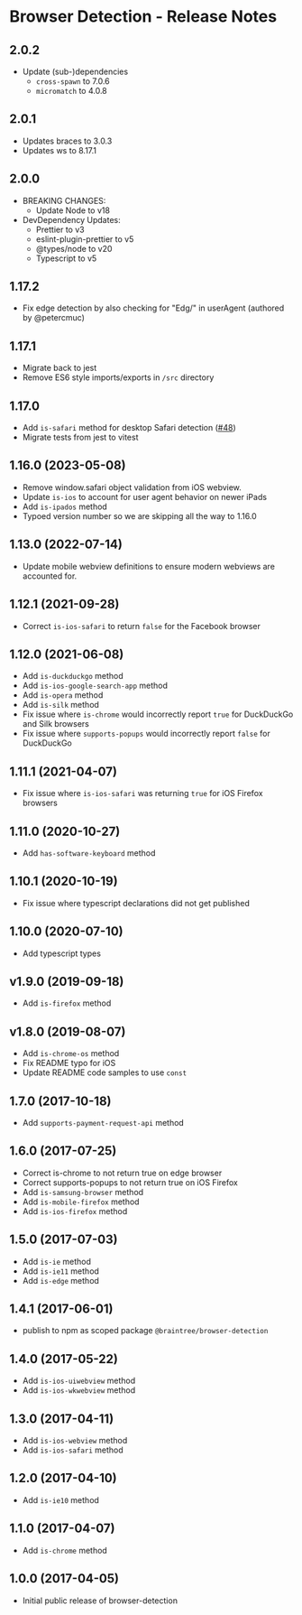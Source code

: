 # Browser Detection - Release Notes

## 2.0.2

- Update (sub-)dependencies
  - `cross-spawn` to 7.0.6
  - `micromatch` to 4.0.8

## 2.0.1

- Updates braces to 3.0.3
- Updates ws to 8.17.1

## 2.0.0

- BREAKING CHANGES:
  - Update Node to v18
- DevDependency Updates:
  - Prettier to v3
  - eslint-plugin-prettier to v5
  - @types/node to v20
  - Typescript to v5

## 1.17.2

- Fix edge detection by also checking for "Edg/" in userAgent (authored by @petercmuc)

## 1.17.1

- Migrate back to jest
- Remove ES6 style imports/exports in `/src` directory

## 1.17.0

- Add `is-safari` method for desktop Safari detection ([#48](https://github.com/braintree/browser-detection/issues/48))
- Migrate tests from jest to vitest

## 1.16.0 (2023-05-08)

- Remove window.safari object validation from iOS webview.
- Update `is-ios` to account for user agent behavior on newer iPads
- Add `is-ipados` method
- Typoed version number so we are skipping all the way to 1.16.0

## 1.13.0 (2022-07-14)

- Update mobile webview definitions to ensure modern webviews are accounted for.

## 1.12.1 (2021-09-28)

- Correct `is-ios-safari` to return `false` for the Facebook browser

## 1.12.0 (2021-06-08)

- Add `is-duckduckgo` method
- Add `is-ios-google-search-app` method
- Add `is-opera` method
- Add `is-silk` method
- Fix issue where `is-chrome` would incorrectly report `true` for DuckDuckGo and Silk browsers
- Fix issue where `supports-popups` would incorrectly report `false` for DuckDuckGo

## 1.11.1 (2021-04-07)

- Fix issue where `is-ios-safari` was returning `true` for iOS Firefox browsers

## 1.11.0 (2020-10-27)

- Add `has-software-keyboard` method

## 1.10.1 (2020-10-19)

- Fix issue where typescript declarations did not get published

## 1.10.0 (2020-07-10)

- Add typescript types

## v1.9.0 (2019-09-18)

- Add `is-firefox` method

## v1.8.0 (2019-08-07)

- Add `is-chrome-os` method
- Fix README typo for iOS
- Update README code samples to use `const`

## 1.7.0 (2017-10-18)

- Add `supports-payment-request-api` method

## 1.6.0 (2017-07-25)

- Correct is-chrome to not return true on edge browser
- Correct supports-popups to not return true on iOS Firefox
- Add `is-samsung-browser` method
- Add `is-mobile-firefox` method
- Add `is-ios-firefox` method

## 1.5.0 (2017-07-03)

- Add `is-ie` method
- Add `is-ie11` method
- Add `is-edge` method

## 1.4.1 (2017-06-01)

- publish to npm as scoped package `@braintree/browser-detection`

## 1.4.0 (2017-05-22)

- Add `is-ios-uiwebview` method
- Add `is-ios-wkwebview` method

## 1.3.0 (2017-04-11)

- Add `is-ios-webview` method
- Add `is-ios-safari` method

## 1.2.0 (2017-04-10)

- Add `is-ie10` method

## 1.1.0 (2017-04-07)

- Add `is-chrome` method

## 1.0.0 (2017-04-05)

- Initial public release of browser-detection
